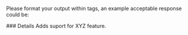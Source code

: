 Please format your output within <solution> tags, an example acceptable response could be:

<solution>
### Details
Adds suport for XYZ feature.
</solution>